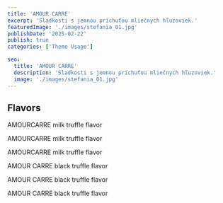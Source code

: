 ```yaml
---
title: 'AMOUR CARRE'
excerpt: 'Sladkosti s jemnou príchuťou mliečnych hľuzoviek.'
featuredImage: './images/stefania_01.jpg'
publishDate: '2025-02-22'
publish: true
categories: ['Theme Usage']

seo:
  title: 'AMOUR CARRE'
  description: 'Sladkosti s jemnou príchuťou mliečnych hľuzoviek.'
  image: './images/stefania_01.jpg'
---
```


## Flavors

AMOURCARRE milk truffle flavor

AMOURCARRE milk truffle flavor

AMOURCARRE milk truffle flavor

AMOUR CARRE black truffle flavor

AMOUR CARRE black truffle flavor

AMOUR CARRE black truffle flavor
